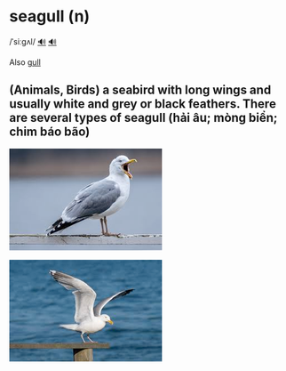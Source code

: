 # seagull (n)

/ˈsiːɡʌl/ [🔊](https://www.oxfordlearnersdictionaries.com/media/english/uk_pron/s/sea/seagu/seagull__gb_1.mp3) [🔊](https://www.oxfordlearnersdictionaries.com/media/english/us_pron/s/sea/seagu/seagull__us_1.mp3)

Also [gull]()

## (Animals, Birds) a seabird with long wings and usually white and grey or black feathers. There are several types of seagull (hải âu; mòng biển; chim báo bão)

![seagull-1](seagull-1.png)

![seagull-2](seagull-2.png)